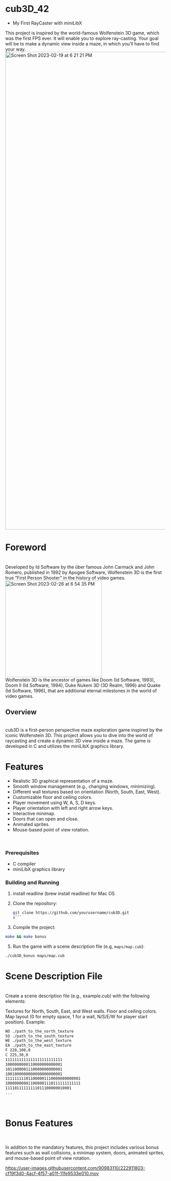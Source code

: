 # cub3D_42
- My First RayCaster with miniLibX

This project is inspired by the world-famous Wolfenstein 3D game, which was the first FPS ever. It will enable you to explore ray-casting. Your goal will be to make a dynamic view inside a maze, in which you’ll have to find your way.
<img width="1498" alt="Screen Shot 2023-02-19 at 6 21 21 PM" src="https://user-images.githubusercontent.com/90983110/219964068-2e1badb4-0d79-4bc7-bd01-4a02bf54d895.png">

# Foreword
<br>
Developed by Id Software by the über famous John Carmack and John Romero, published in 1992 by Apogee Software, Wolfenstein 3D is the first true “First Person
Shooter” in the history of video games.
<br>
<img width="303" alt="Screen Shot 2023-02-26 at 6 54 35 PM" src="https://user-images.githubusercontent.com/90983110/221427544-8dd357aa-a148-485c-8b09-5167ab2071c2.png">
<br>
Wolfenstein 3D is the ancestor of games like Doom (Id Software, 1993), Doom II
(Id Software, 1994), Duke Nukem 3D (3D Realm, 1996) and Quake (Id Software, 1996),
that are additional eternal milestones in the world of video games.
<br>

## Overview
<br>
cub3D is a first-person perspective maze exploration game inspired by the iconic Wolfenstein 3D. This project allows you to dive into the world of raycasting and create a dynamic 3D view inside a maze. The game is developed in C and utilizes the miniLibX graphics library.
<br>

# Features

- Realistic 3D graphical representation of a maze.
- Smooth window management (e.g., changing windows, minimizing).
- Different wall textures based on orientation (North, South, East, West).
- Customizable floor and ceiling colors.
- Player movement using W, A, S, D keys.
- Player orientation with left and right arrow keys.
- Interactive minimap.
- Doors that can open and close.
- Animated sprites.
- Mouse-based point of view rotation.

<br>

### Prerequisites

- C compiler
- miniLibX graphics library

### Building and Running

1. install readline (brew install readline) for Mac OS
  
3. Clone the repository:

   ```bash
   git clone https://github.com/yourusername/cub3D.git
   s```

4. Compile the project:
 
  ```bash
  make && make bonus
  ```
5. Run the game with a scene description file (e.g, `maps/map.cub`):
  
  ```bash
  ./cub3D_bonus maps/map.cub
  ```

# Scene Description File

<br>
Create a scene description file (e.g., example.cub) with the following elements:

Textures for North, South, East, and West walls.
Floor and ceiling colors.
Map layout (0 for empty space, 1 for a wall, N/S/E/W for player start position).
Example:

  ```bash
  NO ./path_to_the_north_texture
  SO ./path_to_the_south_texture
  WE ./path_to_the_west_texture
  EA ./path_to_the_east_texture
  F 220,100,0
  C 225,30,0
  1111111111111111111111111
  1000000000110000000000001
  1011000001110000000000001
  1001000000000000000000001
  111111111011000001110000000000001
  100000000011000001110111111111111
  11110111111111011100000010001
  ...
```
<br>

# Bonus Features
<br>

In addition to the mandatory features, this project includes various bonus features such as wall collisions, a minimap system, doors, animated sprites, and mouse-based point of view rotation.
<br>
  
https://user-images.githubusercontent.com/90983110/222911803-cf19f3d0-4acf-4f57-a01f-11fe9533e010.mov
